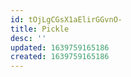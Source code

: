 ```yaml
---
id: tOjLgCGsX1aElirGGvnO-
title: Pickle
desc: ''
updated: 1639759165186
created: 1639759165186
---
```


